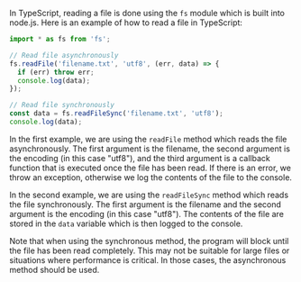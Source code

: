 In TypeScript, reading a file is done using the `fs` module which is built into node.js. Here is an example of how to read a file in TypeScript:

```typescript
import * as fs from 'fs';

// Read file asynchronously
fs.readFile('filename.txt', 'utf8', (err, data) => {
  if (err) throw err;
  console.log(data);
});

// Read file synchronously
const data = fs.readFileSync('filename.txt', 'utf8');
console.log(data);
```

In the first example, we are using the `readFile` method which reads the file asynchronously. The first argument is the filename, the second argument is the encoding (in this case "utf8"), and the third argument is a callback function that is executed once the file has been read. If there is an error, we throw an exception, otherwise we log the contents of the file to the console.

In the second example, we are using the `readFileSync` method which reads the file synchronously. The first argument is the filename and the second argument is the encoding (in this case "utf8"). The contents of the file are stored in the `data` variable which is then logged to the console. 

Note that when using the synchronous method, the program will block until the file has been read completely. This may not be suitable for large files or situations where performance is critical. In those cases, the asynchronous method should be used.